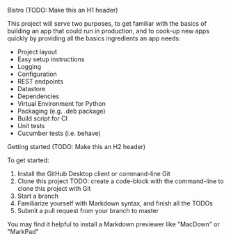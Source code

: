 Bistro (TODO: Make this an H1 header)

This project will serve two purposes, to get familiar with the basics of building an app that could run in production, and to cook-up new apps quickly by providing all the basics ingredients an app needs:

* Project layout
* Easy setup instructions
* Logging
* Configuration
* REST endpoints
* Datastore
* Dependencies
* Virtual Environment for Python
* Packaging (e.g. .deb package)
* Build script for CI
* Unit tests
* Cucumber tests (i.e. behave)

Getting started (TODO: Make this an H2 header)

To get started:

1. Install the GitHub Desktop client or command-line Git
2. Clone this project
   TODO: create a code-block with the command-line to clone this project with Git
3. Start a branch
4. Familiarize yourself with Markdown syntax, and finish all the TODOs
5. Submit a pull request from your branch to master

You may find it helpful to install a Markdown previewer like "MacDown" or "MarkPad"

